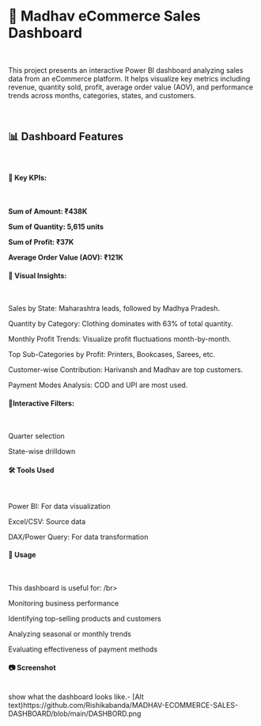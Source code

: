 <h1> 🛒 Madhav eCommerce Sales Dashboard</h1> </br>
<p> This project presents an interactive Power BI dashboard analyzing sales data from an eCommerce platform. It helps visualize key metrics including revenue, quantity sold, profit, average order value (AOV), and performance trends across months, categories, states, and customers.</p> </br>

<h2>  📊 Dashboard Features </h2> </br>

<h4> 🔹 Key KPIs: <h4> </br>
  
Sum of Amount: ₹438K </br>

Sum of Quantity: 5,615 units </br>

Sum of Profit: ₹37K</br>

Average Order Value (AOV): ₹121K  </br>

<h4>🔹 Visual Insights:</h4> </br>

Sales by State: Maharashtra leads, followed by Madhya Pradesh. </br>

Quantity by Category: Clothing dominates with 63% of total quantity. </br>

Monthly Profit Trends: Visualize profit fluctuations month-by-month. </br>

Top Sub-Categories by Profit: Printers, Bookcases, Sarees, etc. </br>

Customer-wise Contribution: Harivansh and Madhav are top customers. </br>

Payment Modes Analysis: COD and UPI are most used. </br>

<h4>🔹Interactive Filters: </h4> </br>

Quarter selection </br>

State-wise drilldown </br>

<h4> 🛠️ Tools Used </h4> </br>

Power BI: For data visualization  </br>

Excel/CSV: Source data </br>

DAX/Power Query: For data transformation </br>

<h4> 📌 Usage</h4> </br>

This dashboard is useful for: /br>

Monitoring business performance </br>

Identifying top-selling products and customers</br>

Analyzing seasonal or monthly trends </br>

Evaluating effectiveness of payment methods </br>

<h4>📷 Screenshot</h4> </br>
show what the dashboard looks like.- [Alt text)https://github.com/Rishikabanda/MADHAV-ECOMMERCE-SALES-DASHBOARD/blob/main/DASHBORD.png </br>

